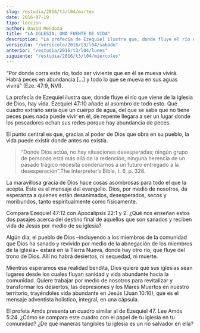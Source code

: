 ```yaml
---
slug: /estudia/2016/t3/l04/martes
date: 2016-07-19
tipo: leccion
author: David Mendoza
title: "LA IGLESIA: UNA FUENTE DE VIDA"
description: "La profecía de Ezequiel ilustra que, donde fluye el río que viene de la  iglesia de Dios, hay vida. Ezequiel 47:10 añade al asombro de todo esto. Qué  cuadro extraño sería que un cuerpo de agua, del que se sabe que no tiene  peces pues nada puede vivir en él, de repente..."
versiculo: "/versiculo/2016/t3/l04/sabado"
anterior: "/estudia/2016/t3/l04/lunes"
siguiente: "/estudia/2016/t3/l04/miercoles"
---
```


“Por donde corra este río, todo ser viviente que en él se mueva vivirá. Habrá peces en abundancia [...] y todo lo que se mueva en sus aguas vivirá” (Eze. 47:9, NVI).

La profecía de Ezequiel ilustra que, donde fluye el río que viene de la iglesia de Dios, hay vida. Ezequiel 47:10 añade al asombro de todo esto. Qué cuadro extraño sería que un cuerpo de agua, del que se sabe que no tiene peces pues nada puede vivir en él, de repente llegara a ser un lugar donde los pescadores echan sus redes porque hay abundancia de peces.

El punto central es que, gracias al poder de Dios que obra en su pueblo, la vida puede existir donde antes no existía.

> “Donde Dios actúa, no hay situaciones desesperadas; ningún grupo de personas está más allá de la redención, ninguna herencia de un pasado trágico necesita condenarnos a un futuro entregado a la desesperación”.The Interpreter’s Bible, t. 6, p. 328.

La maravillosa gracia de Dios hace cosas asombrosas para todo el que la acepta. Este es el mensaje del evangelio. Dios, por medio de nosotros, da esperanza a quienes están desanimados, desesperados, secos y moribundos, tanto espiritualmente como físicamente.

Compara Ezequiel 47:12 con Apocalipsis 22:1 y 2. ¿Qué nos enseñan estos dos pasajes acerca del destino final de aquellos que son sanados y reciben vida de Jesús por medio de su iglesia?

Algún día, el pueblo de Dios –incluyendo a los miembros de la comunidad que Dios ha sanado y revivido por medio de la abnegación de los miembros de la iglesia− estará en la Tierra Nueva, donde hay otro río, que fluye del trono de Dios. Allí no habrá desiertos, ni sequedad, ni muerte.

Mientras esperamos esa realidad bendita, Dios quiere que sus iglesias sean lugares desde los cuales fluyan sanidad y vida abundante hacia la comunidad. Quiere trabajar por medio de nosotros para revitalizar y transformar los desiertos, las depresiones y los Mares Muertos en nuestro territorio, trayéndoles vida abundante en Jesús (Juan 10:10), que es el mensaje adventista holístico, integral, en una cápsula.

El profeta Amós presenta un cuadro similar al de Ezequiel 47. Lee Amós 5:24. ¿Cómo se compara este cuadro con el papel de tu iglesia en tu comunidad? ¿De qué maneras tangibles tu iglesia es un río salvador en ella?
